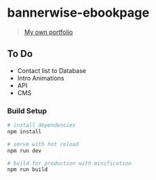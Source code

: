 # bannerwise-ebookpage

> [My own portfolio](http://noudadrichem.com)

## To Do
* Contact list to Database
* Intro Animations
* API
* CMS

### Build Setup

``` bash
# install dependencies
npm install

# serve with hot reload
npm run dev

# build for production with minification
npm run build
```
